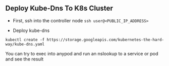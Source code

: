 ## Deploy Kube-Dns To K8s Cluster

- First, ssh into the controller node `ssh user@<PUBLIC_IP_ADDRESS>`

- Deploy kube-dns

`kubectl create -f https://storage.googleapis.com/kubernetes-the-hard-way/kube-dns.yaml`

You can try to exec into anypod and run an nslookup to a service or pod and see the result
